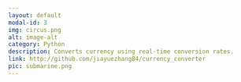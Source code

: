 ```yaml
---
layout: default
modal-id: 3
img: circus.png
alt: image-alt
category: Python
description: Converts currency using real-time conversion rates. 
link: http://github.com/jiayuezhang84/currency_converter
pic: submarine.png
---
```

